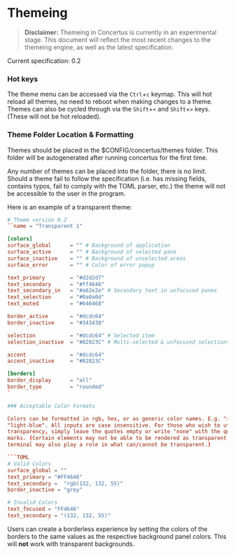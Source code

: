 # Themeing

> **Disclaimer:** Themeing in Concertus is currently in an experimental stage. This document will reflect the most recent changes to the themeing engine, as well as the latest specification.

Current specification: 0.2 

### Hot keys

The theme menu can be accessed via the `Ctrl`+`c` keymap. This will hot
reload all themes, no need to reboot when making changes to a theme. Themes can
also be cycled through via the `Shift`+`<` and `Shift`+`>` keys. (These will
not be hot reloaded).

### Theme Folder Location & Formatting

Themes should be placed in the $CONFIG/concertus/themes folder. This folder
will be autogenerated after running concertus for the first time. 

Any number of themes can be placed into the folder, there is no limit. Should a
theme fail to follow the specification (i.e. has missing fields, contains
typos, fail to comply with the TOML parser, etc.) the theme will not be
accessible to the user in the program.

Here is an example of a transparent theme:

```Toml 
# Theme version 0.2
``name = "Transparent 1"

[colors]
surface_global      = "" # Background of application
surface_active      = "" # Background of selected pane
surface_inactive    = "" # Background of unselected areas
surface_error       = "" # Color of error popup

text_primary        = "#d2d2d7"
text_secondary      = "#ff4646"
text_secondary_in   = "#a62e2e" # Secondary text in unfocused panes
text_selection      = "#0a0a0d"
text_muted          = "#646468"

border_active       = "#dcdc64"
border_inactive     = "#343438"

selection           = "#dcdc64" # Selected item
selection_inactive  = "#82823C" # Multi-selected & unfocused selections

accent              = "#dcdc64" 
accent_inactive     = "#82823C"

[borders]
border_display      = "all"
border_type         = "rounded"
`

### Acceptable Color Formats

Colors can be formatted in rgb, hex, or as generic color names. E.g. "red",
"light-blue". All inputs are case insensitive. For those who wish to utilize
transparency, simply leave the quotes empty or write "none" with the quotation
marks. (Certain elements may not be able to be rendered as transparent. Your
terminal may also play a role in what can/cannot be transparent.)

```TOML
# Valid Colors
surface_global = ""
text_primary = "#FF4646"
text_secondary =  "rgb(132, 132, 55)"
border_inactive = "grey"

# Invalid Colors
text_focused = "FF4646"
text_secondary = "(132, 132, 55)"
```

Users can create a borderless experience by setting the colors of the borders
to the same values as the respective background panel colors. This will **not**
work with transparent backgrounds. 

